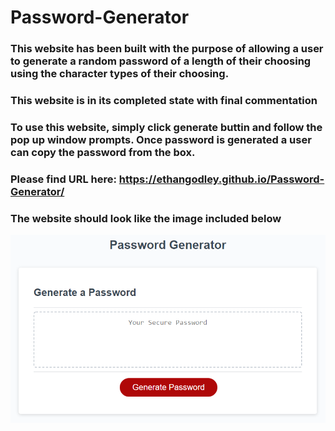 # Password-Generator

### This website has been built with the purpose of allowing a user to generate a random password of a length of their choosing using the character types of their choosing.

### This website is in its completed state with final commentation

### To use this website, simply click generate buttin and follow the pop up window prompts. Once password is generated a user can copy the password from the box.

### Please find URL here: https://ethangodley.github.io/Password-Generator/

### The website should look like the image included below

![Target website look](./Mockup/03-javascript-homework-demo.png)
